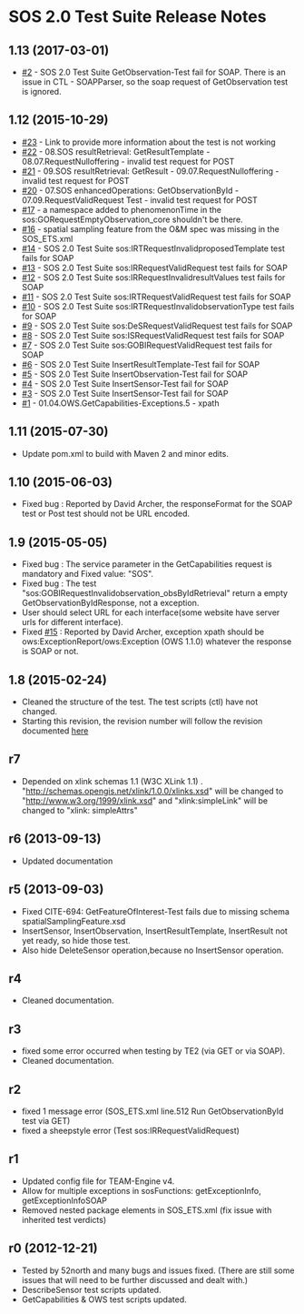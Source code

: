 SOS 2.0 Test Suite Release Notes
================================
1.13 (2017-03-01)
--------------------
  - [#2](https://github.com/opengeospatial/ets-sos20/issues/2) - SOS 2.0 Test Suite GetObservation-Test fail for SOAP. There is an issue in CTL - SOAPParser, so the soap request of GetObservation test is ignored.



1.12 (2015-10-29)
--------------------
  - [#23](https://github.com/opengeospatial/ets-sos20/issues/23) - Link to provide more information about the test is not working
  - [#22](https://github.com/opengeospatial/ets-sos20/issues/22) - 08.SOS resultRetrieval: GetResultTemplate - 08.07.RequestNulloffering - invalid test request for POST
  - [#21](https://github.com/opengeospatial/ets-sos20/issues/21) - 09.SOS resultRetrieval: GetResult - 09.07.RequestNulloffering - invalid test request for POST
  - [#20](https://github.com/opengeospatial/ets-sos20/issues/20) - 07.SOS enhancedOperations: GetObservationById - 07.09.RequestValidRequest Test - invalid test request for POST
  - [#17](https://github.com/opengeospatial/ets-sos20/issues/17) - a namespace added to phenomenonTime in the sos:GORequestEmptyObservation_core shouldn't be there.
  - [#16](https://github.com/opengeospatial/ets-sos20/issues/16) - spatial sampling feature from the O&M spec was missing in the SOS_ETS.xml
  - [#14](https://github.com/opengeospatial/ets-sos20/issues/14) - SOS 2.0 Test Suite sos:IRTRequestInvalidproposedTemplate test fails for SOAP
  - [#13](https://github.com/opengeospatial/ets-sos20/issues/13) - SOS 2.0 Test Suite sos:IRRequestValidRequest test fails for SOAP
  - [#12](https://github.com/opengeospatial/ets-sos20/issues/12) - SOS 2.0 Test Suite sos:IRRequestInvalidresultValues test fails for SOAP
  - [#11](https://github.com/opengeospatial/ets-sos20/issues/11) - SOS 2.0 Test Suite sos:IRTRequestValidRequest test fails for SOAP
  - [#10](https://github.com/opengeospatial/ets-sos20/issues/10) - SOS 2.0 Test Suite sos:IRTRequestInvalidobservationType test fails for SOAP
  - [#9](https://github.com/opengeospatial/ets-sos20/issues/9) - SOS 2.0 Test Suite sos:DeSRequestValidRequest  test fails for SOAP
  - [#8](https://github.com/opengeospatial/ets-sos20/issues/8) - SOS 2.0 Test Suite sos:ISRequestValidRequest  test fails for SOAP
  - [#7](https://github.com/opengeospatial/ets-sos20/issues/7) - SOS 2.0 Test Suite sos:GOBIRequestValidRequest test fails for SOAP
  - [#6](https://github.com/opengeospatial/ets-sos20/issues/6) - SOS 2.0 Test Suite InsertResultTemplate-Test fail for SOAP
  - [#5](https://github.com/opengeospatial/ets-sos20/issues/5) - SOS 2.0 Test Suite InsertObservation-Test fail for SOAP
  - [#4](https://github.com/opengeospatial/ets-sos20/issues/4) - SOS 2.0 Test Suite InsertSensor-Test fail for SOAP
  - [#3](https://github.com/opengeospatial/ets-sos20/issues/3) - SOS 2.0 Test Suite InsertSensor-Test fail for SOAP
  - [#1](https://github.com/opengeospatial/ets-sos20/issues/1) - 01.04.OWS.GetCapabilities-Exceptions.5 - xpath


1.11 (2015-07-30)
-----------------
- Update pom.xml to build with Maven 2 and minor edits.

1.10 (2015-06-03)
-----------------------------
- Fixed bug : Reported by David Archer, the responseFormat for the SOAP test or Post test should not be URL encoded.

1.9 (2015-05-05)
---------------------------

- Fixed bug : The service parameter in the GetCapabilities request is mandatory and Fixed value: "SOS".
- Fixed bug : The test "sos:GOBIRequestInvalidobservation_obsByIdRetrieval" return a empty GetObservationByIdResponse, not a exception.
- User should select URL for each interface(some website have server urls for different interface).
- Fixed [#15](https://github.com/opengeospatial/ets-sos20/issues/15) : Reported by David Archer, exception xpath should be ows:ExceptionReport/ows:Exception (OWS 1.1.0) whatever the response is SOAP or not.

1.8  (2015-02-24)
-----------------------------
- Cleaned the structure of the test. The test scripts (ctl) have not changed.
- Starting this revision, the revision number will follow the revision documented [here](https://github.com/opengeospatial/cite/wiki/OGC-Compliance-Testing-Tools)


r7
-----------------------
- Depended on xlink schemas 1.1 (W3C XLink 1.1) . "http://schemas.opengis.net/xlink/1.0.0/xlinks.xsd" will be changed to "http://www.w3.org/1999/xlink.xsd" and
		"xlink:simpleLink" will be changed to "xlink: simpleAttrs"

r6 (2013-09-13)
-------------------------

- Updated documentation

r5 (2013-09-03)
------------------------

- Fixed CITE-694: GetFeatureOfInterest-Test fails due to missing schema spatialSamplingFeature.xsd
- InsertSensor, InsertObservation, InsertResultTemplate, InsertResult not yet ready, so hide those test.
- Also hide DeleteSensor operation,because no InsertSensor operation.

r4
---------------
- Cleaned documentation.

r3
--------------
- fixed some error occurred when testing by TE2 (via GET or via SOAP).
- Cleaned documentation.

r2
--------------
- fixed 1 message error (SOS_ETS.xml line.512 Run GetObservationById test via GET)
- fixed a sheepstyle error (Test sos:IRRequestValidRequest)

r1
-----------
- Updated config file for TEAM-Engine v4.
- Allow for multiple exceptions in sosFunctions: getExceptionInfo, getExceptionInfoSOAP
- Removed nested package elements in SOS_ETS.xml (fix issue with inherited test verdicts)


r0 (2012-12-21)
--------------------------------

- Tested by 52north and many bugs and issues fixed.
	(There are still some issues that will need to be further discussed and dealt with.)
- DescribeSensor test scripts updated.
- GetCapabilities & OWS test scripts updated.



